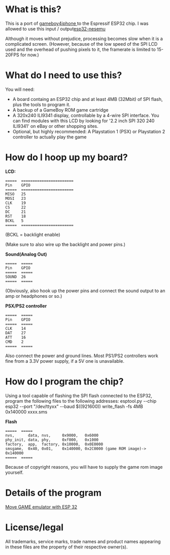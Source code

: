 # What is this?

This is a port of [gameboy4iphone ](https://github.com/mattrubin/Gambit) to the Espressif ESP32 chip.
I was allowed to use this input / output[esp32-nesemu ](https://github.com/espressif/esp32-nesemu)

Although it moves without prejudice, processing becomes slow when it is a complicated screen. 
(However, because of the low speed of the SPI LCD used and the overhead of pushing pixels to it, the framerate is limited to 15-20FPS for now.)

# What do I need to use this?

You will need:
* A board containg an ESP32 chip and at least 4MB (32Mbit) of SPI flash, plus the tools to program it.
* A backup of a GameBoy ROM game cartridge
* A 320x240 ILI9341 display, controllable by a 4-wire SPI interface. You can find modules with this LCD by
looking for '2.2 inch SPI 320 240 ILI9341' on eBay or other shopping sites.
* Optional, but highly recommended: A Playstation 1 (PSX) or Playstation 2 controller to actually play the game

# How do I hoop up my board?

**LCD:**

    =====  =======================
    Pin    GPIO
    =====  =======================
    MISO   25
    MOSI   23
    CLK    19
    CS     22
    DC     21
    RST    18
    BCKL   5
    =====  =======================

(BCKL = backlight enable)

(Make sure to also wire up the backlight and power pins.)

**Sound(Analog Out)**

    =====  =====
    Pin    GPIO
    =====  =====
    SOUND  26
    =====  =====

(Obviously, also hook up the power pins and connect the sound output to an amp or headphones or so.)

**PSX/PS2 controller**

    =====  =====
    Pin    GPIO
    =====  =====
    CLK    14
    DAT    27
    ATT    16
    CMD    2
    =====  =====

Also connect the power and ground lines. Most PS1/PS2 controllers work fine from a 3.3V power supply, if a 5V one is unavailable.

# How do I program the chip?

Using a tool capable of flashing the SPI flash connected to the ESP32, program the following files to the following
addresses:
esptool.py --chip esp32 --port "/dev/ttyxx" --baud $((921600)) write_flash -fs 4MB 0x140000 xxxx.sms

**Flash**

    =====  =====
    nvs,      data, nvs,     0x9000,   0x6000
    phy_init, data, phy,     0xf000,   0x1000
    factory,  app,  factory, 0x10000,  0x0E0000
    smsgame,  0x40, 0x01,    0x140000, 0x2C0000 (game ROM image)-> 0x140000
    =====  =====

Because of copyright reasons, you will have to supply the game rom image yourself.


# Details of the program

  [Move GAME emulator with ESP 32 ](https://qiita.com/hi631/items/cbe2aa209b14fde55d36)


# License/legal

All trademarks, service marks, trade names and product names appearing in these files are the property of their respective owner(s).